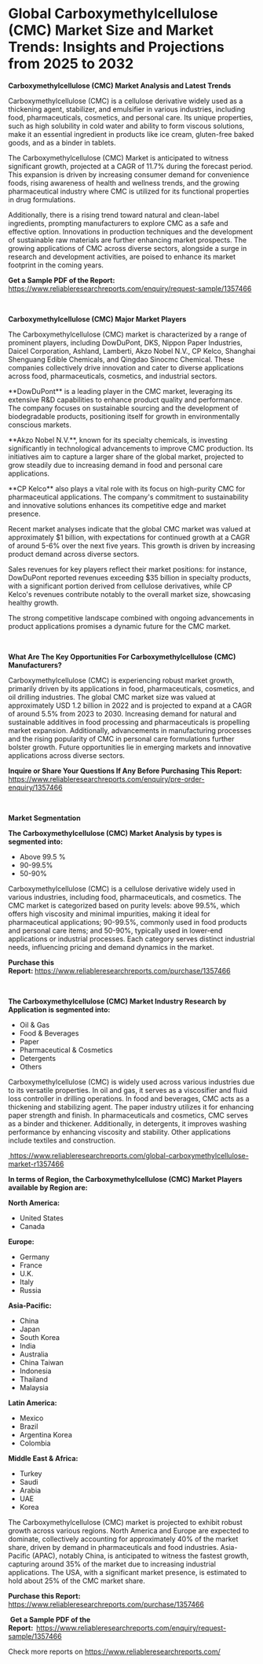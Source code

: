 <p><h1>Global Carboxymethylcellulose (CMC) Market Size and Market Trends: Insights and Projections from 2025 to 2032</h1></p><p><strong>Carboxymethylcellulose (CMC) Market Analysis and Latest Trends</strong></p>
<p><p>Carboxymethylcellulose (CMC) is a cellulose derivative widely used as a thickening agent, stabilizer, and emulsifier in various industries, including food, pharmaceuticals, cosmetics, and personal care. Its unique properties, such as high solubility in cold water and ability to form viscous solutions, make it an essential ingredient in products like ice cream, gluten-free baked goods, and as a binder in tablets.</p><p>The Carboxymethylcellulose (CMC) Market is anticipated to witness significant growth, projected at a CAGR of 11.7% during the forecast period. This expansion is driven by increasing consumer demand for convenience foods, rising awareness of health and wellness trends, and the growing pharmaceutical industry where CMC is utilized for its functional properties in drug formulations. </p><p>Additionally, there is a rising trend toward natural and clean-label ingredients, prompting manufacturers to explore CMC as a safe and effective option. Innovations in production techniques and the development of sustainable raw materials are further enhancing market prospects. The growing applications of CMC across diverse sectors, alongside a surge in research and development activities, are poised to enhance its market footprint in the coming years.</p></p>
<p><strong>Get a Sample PDF of the Report:&nbsp;</strong> <a href="https://www.reliableresearchreports.com/enquiry/request-sample/1357466?utm_campaign=2395&utm_medium=2&utm_source=Github&utm_content=ia&utm_term=22032025&utm_id=carboxymethylcellulose-cmc">https://www.reliableresearchreports.com/enquiry/request-sample/1357466</a></p>
<p>&nbsp;</p>
<p><strong>Carboxymethylcellulose (CMC) Major Market Players</strong></p>
<p><p>The Carboxymethylcellulose (CMC) market is characterized by a range of prominent players, including DowDuPont, DKS, Nippon Paper Industries, Daicel Corporation, Ashland, Lamberti, Akzo Nobel N.V., CP Kelco, Shanghai Shenguang Edible Chemicals, and Qingdao Sinocmc Chemical. These companies collectively drive innovation and cater to diverse applications across food, pharmaceuticals, cosmetics, and industrial sectors.</p><p>**DowDuPont** is a leading player in the CMC market, leveraging its extensive R&D capabilities to enhance product quality and performance. The company focuses on sustainable sourcing and the development of biodegradable products, positioning itself for growth in environmentally conscious markets.</p><p>**Akzo Nobel N.V.**, known for its specialty chemicals, is investing significantly in technological advancements to improve CMC production. Its initiatives aim to capture a larger share of the global market, projected to grow steadily due to increasing demand in food and personal care applications.</p><p>**CP Kelco** also plays a vital role with its focus on high-purity CMC for pharmaceutical applications. The company's commitment to sustainability and innovative solutions enhances its competitive edge and market presence.</p><p>Recent market analyses indicate that the global CMC market was valued at approximately $1 billion, with expectations for continued growth at a CAGR of around 5-6% over the next five years. This growth is driven by increasing product demand across diverse sectors.</p><p>Sales revenues for key players reflect their market positions: for instance, DowDuPont reported revenues exceeding $35 billion in specialty products, with a significant portion derived from cellulose derivatives, while CP Kelco's revenues contribute notably to the overall market size, showcasing healthy growth. </p><p>The strong competitive landscape combined with ongoing advancements in product applications promises a dynamic future for the CMC market.</p></p>
<p>&nbsp;</p>
<p><strong>What Are The Key Opportunities For Carboxymethylcellulose (CMC) Manufacturers?</strong></p>
<p><p>Carboxymethylcellulose (CMC) is experiencing robust market growth, primarily driven by its applications in food, pharmaceuticals, cosmetics, and oil drilling industries. The global CMC market size was valued at approximately USD 1.2 billion in 2022 and is projected to expand at a CAGR of around 5.5% from 2023 to 2030. Increasing demand for natural and sustainable additives in food processing and pharmaceuticals is propelling market expansion. Additionally, advancements in manufacturing processes and the rising popularity of CMC in personal care formulations further bolster growth. Future opportunities lie in emerging markets and innovative applications across diverse sectors.</p></p>
<p><strong>Inquire or Share Your Questions If Any Before Purchasing This Report:</strong> <a href="https://www.reliableresearchreports.com/enquiry/pre-order-enquiry/1357466?utm_campaign=2395&utm_medium=2&utm_source=Github&utm_content=ia&utm_term=22032025&utm_id=carboxymethylcellulose-cmc">https://www.reliableresearchreports.com/enquiry/pre-order-enquiry/1357466</a></p>
<p>&nbsp;</p>
<p><strong>Market Segmentation</strong></p>
<p><strong>The Carboxymethylcellulose (CMC) Market Analysis by types is segmented into:</strong></p>
<p><ul><li>Above 99.5 %</li><li>90-99.5%</li><li>50-90%</li></ul></p>
<p><p>Carboxymethylcellulose (CMC) is a cellulose derivative widely used in various industries, including food, pharmaceuticals, and cosmetics. The CMC market is categorized based on purity levels: above 99.5%, which offers high viscosity and minimal impurities, making it ideal for pharmaceutical applications; 90-99.5%, commonly used in food products and personal care items; and 50-90%, typically used in lower-end applications or industrial processes. Each category serves distinct industrial needs, influencing pricing and demand dynamics in the market.</p></p>
<p><strong>Purchase this Report:&nbsp;</strong><a href="https://www.reliableresearchreports.com/purchase/1357466?utm_campaign=2395&utm_medium=2&utm_source=Github&utm_content=ia&utm_term=22032025&utm_id=carboxymethylcellulose-cmc">https://www.reliableresearchreports.com/purchase/1357466</a></p>
<p>&nbsp;</p>
<p><strong>The Carboxymethylcellulose (CMC) Market Industry Research by Application is segmented into:</strong></p>
<p><ul><li>Oil & Gas</li><li>Food & Beverages</li><li>Paper</li><li>Pharmaceutical & Cosmetics</li><li>Detergents</li><li>Others</li></ul></p>
<p><p>Carboxymethylcellulose (CMC) is widely used across various industries due to its versatile properties. In oil and gas, it serves as a viscosifier and fluid loss controller in drilling operations. In food and beverages, CMC acts as a thickening and stabilizing agent. The paper industry utilizes it for enhancing paper strength and finish. In pharmaceuticals and cosmetics, CMC serves as a binder and thickener. Additionally, in detergents, it improves washing performance by enhancing viscosity and stability. Other applications include textiles and construction.</p></p>
<p><a href="https://www.reliableresearchreports.com/global-carboxymethylcellulose-market-r1357466?utm_campaign=2395&utm_medium=2&utm_source=Github&utm_content=ia&utm_term=22032025&utm_id=carboxymethylcellulose-cmc">&nbsp;https://www.reliableresearchreports.com/global-carboxymethylcellulose-market-r1357466</a></p>
<p><strong>In terms of Region, the Carboxymethylcellulose (CMC) Market Players available by Region are:</strong></p>
<p>
    <p> <strong> North America: </strong>
        <ul>
            <li>United States</li>
            <li>Canada</li>
        </ul>
        </p> 
    <p> <strong> Europe: </strong>
        <ul>
            <li>Germany</li>
            <li>France</li>
            <li>U.K.</li>
            <li>Italy</li>
            <li>Russia</li>
        </ul>
        </p> 
    <p> <strong> Asia-Pacific: </strong>
        <ul>
            <li>China</li>
            <li>Japan</li>
            <li>South Korea</li>
            <li>India</li>
            <li>Australia</li>
            <li>China Taiwan</li>
            <li>Indonesia</li>
            <li>Thailand</li>
            <li>Malaysia</li>
        </ul>
        </p> 
    <p> <strong> Latin America: </strong>
        <ul>
            <li>Mexico</li>
            <li>Brazil</li>
            <li>Argentina Korea</li>
            <li>Colombia</li>
        </ul>
        </p> 
    <p> <strong> Middle East & Africa: </strong>
        <ul>
            <li>Turkey</li>
            <li>Saudi</li>
            <li>Arabia</li>
            <li>UAE</li>
            <li>Korea</li>
        </ul>
    </p>
    </p>
<p><p>The Carboxymethylcellulose (CMC) market is projected to exhibit robust growth across various regions. North America and Europe are expected to dominate, collectively accounting for approximately 40% of the market share, driven by demand in pharmaceuticals and food industries. Asia-Pacific (APAC), notably China, is anticipated to witness the fastest growth, capturing around 35% of the market due to increasing industrial applications. The USA, with a significant market presence, is estimated to hold about 25% of the CMC market share.</p></p>
<p><strong>Purchase this Report: </strong><a href="https://www.reliableresearchreports.com/purchase/1357466?utm_campaign=2395&utm_medium=2&utm_source=Github&utm_content=ia&utm_term=22032025&utm_id=carboxymethylcellulose-cmc">https://www.reliableresearchreports.com/purchase/1357466</a></p>
<p>&nbsp;<strong>Get a Sample PDF of the Report:&nbsp;&nbsp;</strong><a href="https://www.reliableresearchreports.com/enquiry/request-sample/1357466?utm_campaign=2395&utm_medium=2&utm_source=Github&utm_content=ia&utm_term=22032025&utm_id=carboxymethylcellulose-cmc">https://www.reliableresearchreports.com/enquiry/request-sample/1357466</a></p>
<p><strong></strong></p>
<p>Check more reports on <a href="https://www.reliableresearchreports.com/?utm_campaign=2395&utm_medium=2&utm_source=Github&utm_content=ia&utm_term=22032025&utm_id=carboxymethylcellulose-cmc">https://www.reliableresearchreports.com/</a></p>